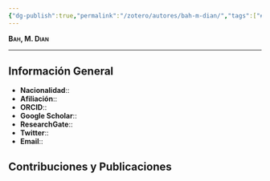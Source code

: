 ```yaml
---
{"dg-publish":true,"permalink":"/zotero/autores/bah-m-dian/","tags":["#autor","#researcher"]}
---
```



<span style="font-variant:small-caps; font-weight: bold;"> Bah, M. Dian </span>

---


## Información General

- **Nacionalidad**:: 
- **Afiliación**:: 
- **ORCID**:: 
- **Google Scholar**:: 
- **ResearchGate**:: 
- **Twitter**:: 
- **Email**::
  
## Contribuciones y Publicaciones






